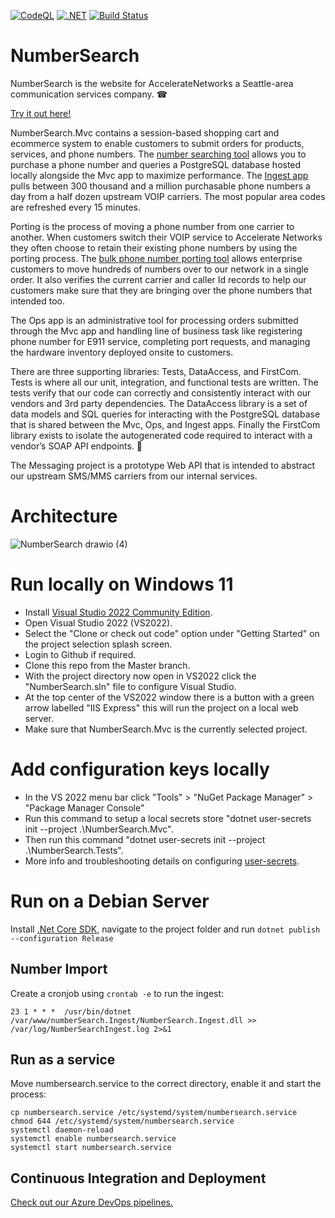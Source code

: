 [![CodeQL](https://github.com/AccelerateNetworks/NumberSearch/actions/workflows/codeql-analysis.yml/badge.svg?branch=master)](https://github.com/AccelerateNetworks/NumberSearch/actions/workflows/codeql-analysis.yml)
[![.NET](https://github.com/AccelerateNetworks/NumberSearch/actions/workflows/dotnet.yml/badge.svg)](https://github.com/AccelerateNetworks/NumberSearch/actions/workflows/dotnet.yml)
[![Build Status](https://dev.azure.com/thomasaryan/NumberSearch/_apis/build/status/Linux?branchName=master)](https://dev.azure.com/thomasaryan/NumberSearch/_build/latest?definitionId=3&branchName=master)
# NumberSearch
NumberSearch is the website for AccelerateNetworks a Seattle-area communication services company. ☎

[Try it out here!](https://acceleratenetworks.com/)

NumberSearch.Mvc contains a session-based shopping cart and ecommerce system to enable customers to submit orders for products, services, and phone numbers. The [number searching tool](https://acceleratenetworks.com/Search) allows you to purchase a phone number and queries a PostgreSQL database hosted locally alongside the Mvc app to maximize performance. The [Ingest app](https://github.com/AccelerateNetworks/NumberSearch/blob/master/NumberSearch.Ingest/Program.cs) pulls between 300 thousand and a million purchasable phone numbers a day from a half dozen upstream VOIP carriers. The most popular area codes are refreshed every 15 minutes.

Porting is the process of moving a phone number from one carrier to another. When customers switch their VOIP service to Accelerate Networks they often choose to retain their existing phone numbers by using the porting process. The [bulk phone number porting tool](https://acceleratenetworks.com/Lookup) allows enterprise customers to move hundreds of numbers over to our network in a single order. It also verifies the current carrier and caller Id records to help our customers make sure that they are bringing over the phone numbers that intended too.

The Ops app is an administrative tool for processing orders submitted through the Mvc app and handling line of business task like registering phone number for E911 service, completing port requests, and managing the hardware inventory deployed onsite to customers.

There are three supporting libraries: Tests, DataAccess, and FirstCom. Tests is where all our unit, integration, and functional tests are written. The tests verify that our code can correctly and consistently interact with our vendors and 3rd party dependencies. The DataAccess library is a set of data models and SQL queries for interacting with the PostgreSQL database that is shared between the Mvc, Ops, and Ingest apps. Finally the FirstCom library exists to isolate the autogenerated code required to interact with a vendor’s SOAP API endpoints. 👀

The Messaging project is a prototype Web API that is intended to abstract our upstream SMS/MMS carriers from our internal services.

# Architecture

![NumberSearch drawio (4)](https://user-images.githubusercontent.com/11726956/225469633-891f9d4c-f173-45ce-afc1-db8c1f44b7ec.png)

# Run locally on Windows 11
* Install [Visual Studio 2022 Community Edition](https://visualstudio.microsoft.com/vs/).
* Open Visual Studio 2022 (VS2022).
* Select the "Clone or check out code" option under "Getting Started" on the project selection splash screen.
* Login to Github if required.
* Clone this repo from the Master branch.
* With the project directory now open in VS2022 click the "NumberSearch.sln" file to configure Visual Studio.
* At the top center of the VS2022 window there is a button with a green arrow labelled "IIS Express" this will run the project on a local web server.
* Make sure that NumberSearch.Mvc is the currently selected project.

# Add configuration keys locally
* In the VS 2022 menu bar click "Tools" > "NuGet Package Manager" > "Package Manager Console"
* Run this command to setup a local secrets store "dotnet user-secrets init --project .\NumberSearch.Mvc".
* Then run this command "dotnet user-secrets init --project .\NumberSearch.Tests".
* More info and troubleshooting details on configuring [user-secrets](https://docs.microsoft.com/en-us/aspnet/core/security/app-secrets?view=aspnetcore-7.0&tabs=windows).

# Run on a Debian Server
Install [.Net Core SDK](https://docs.microsoft.com/en-us/dotnet/core/install/sdk), navigate to the project folder and run `dotnet publish --configuration Release` 
## Number Import
Create a cronjob using `crontab -e` to run the ingest:
```
23 1 * * *  /usr/bin/dotnet /var/www/numberSearch.Ingest/NumberSearch.Ingest.dll >> /var/log/NumberSearchIngest.log 2>&1
```
## Run as a service
Move numbersearch.service to the correct directory, enable it and start the process:
```
cp numbersearch.service /etc/systemd/system/numbersearch.service
chmod 644 /etc/systemd/system/numbersearch.service
systemctl daemon-reload
systemctl enable numbersearch.service
systemctl start numbersearch.service
```

## Continuous Integration and Deployment
[Check out our Azure DevOps pipelines.](https://dev.azure.com/thomasaryan/NumberSearch/)
